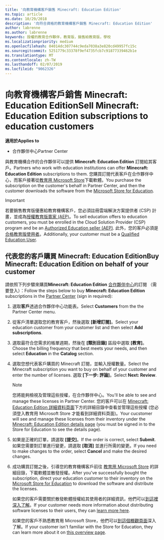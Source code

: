 ```yaml
---
title: '向教育機構客戶銷售 Minecraft: Education Edition'
ms.topic: article
ms.date: 10/29/2018
description: '向符合資格的教育機構客戶銷售 Minecraft: Education Edition'
author: labrenne
ms.author: labrenne
keywords: 授權的教育合作夥伴，教育版，銷售給教育版，學校
ms.localizationpriority: medium
ms.openlocfilehash: 04014dc307744c9eda7038a3e820cd49957fc15c
ms.sourcegitcommit: 5251779c33378f9ef4735fcb7c91877339462b1e
ms.translationtype: MT
ms.contentlocale: zh-TW
ms.lasthandoff: 02/07/2019
ms.locfileid: "9062326"
---
```

# <a name="sell-minecraft-education-edition-subscriptions-to-education-customers"></a><span data-ttu-id="8b8d3-104">向教育機構客戶銷售 Minecraft: Education Edition</span><span class="sxs-lookup"><span data-stu-id="8b8d3-104">Sell Minecraft: Education Edition subscriptions to education customers</span></span>

**<span data-ttu-id="8b8d3-105">適用於</span><span class="sxs-lookup"><span data-stu-id="8b8d3-105">Applies to</span></span>**

-  <span data-ttu-id="8b8d3-106">合作夥伴中心</span><span class="sxs-lookup"><span data-stu-id="8b8d3-106">Partner Center</span></span>

<span data-ttu-id="8b8d3-107">與教育機構合作的合作夥伴可以提供 **Minecraft: Education Edition** 訂閱給其客戶。</span><span class="sxs-lookup"><span data-stu-id="8b8d3-107">Partners who work with education institutions can offer **Minecraft: Education Edition** subscriptions to them.</span></span> <span data-ttu-id="8b8d3-108">您購買訂閱代表客戶在合作夥伴中心，而客戶接著從[教育用 Microsoft Store](https://educationstore.microsoft.com)下載軟體。</span><span class="sxs-lookup"><span data-stu-id="8b8d3-108">You purchase the subscription on the customer's behalf in Partner Center, and then the customer downloads the software from the [Microsoft Store for Education](https://educationstore.microsoft.com).</span></span> 

>[!IMPORTANT]
><span data-ttu-id="8b8d3-109">若要銷售教育版優惠給教育機構客戶，您必須註冊雲端解決方案提供者 (CSP) 計畫，並成為[授權教育版賣家 (AEP)](https://www.mepn.com)。</span><span class="sxs-lookup"><span data-stu-id="8b8d3-109">To sell education offers to education customers, you must be enrolled in the Cloud Solution Provider (CSP) program and be an [Authorized Education seller (AEP)](https://www.mepn.com).</span></span> <span data-ttu-id="8b8d3-110">此外，您的客戶必須是[合格教育版使用者](http://www.microsoftvolumelicensing.com/DocumentSearch.aspx?Mode=3&DocumentTypeId=7)。</span><span class="sxs-lookup"><span data-stu-id="8b8d3-110">Additionally, your customer must be a [Qualified Education User](http://www.microsoftvolumelicensing.com/DocumentSearch.aspx?Mode=3&DocumentTypeId=7).</span></span>  

 
## <a name="buy-minecraft-education-edition-on-behalf-of-your-customer"></a><span data-ttu-id="8b8d3-111">代表您的客戶購買 **Minecraft: Education Edition**</span><span class="sxs-lookup"><span data-stu-id="8b8d3-111">Buy **Minecraft: Education Edition** on behalf of your customer</span></span>

<span data-ttu-id="8b8d3-112">請依照下列步驟來購買**Minecraft: Education Edition** [合作夥伴中心](https://partnercenter.microsoft.com/pcv/dashboard/overview
)的訂閱 （需要登入）：</span><span class="sxs-lookup"><span data-stu-id="8b8d3-112">Follow the steps below to buy **Minecraft: Education Edition** subscriptions in the [Partner Center](https://partnercenter.microsoft.com/pcv/dashboard/overview
) (sign in required):</span></span>

  1.  <span data-ttu-id="8b8d3-113">選取**客戶**透過合作夥伴中心功能表。</span><span class="sxs-lookup"><span data-stu-id="8b8d3-113">Select **Customers** from the the Partner Center menu.</span></span>
  
  2.  <span data-ttu-id="8b8d3-114">從客戶清單選取您的教育客戶，然後選取 **\[新增訂閱\]**。</span><span class="sxs-lookup"><span data-stu-id="8b8d3-114">Select your education customer from your customer list and then select **Add subscriptions**.</span></span>
  
  3.  <span data-ttu-id="8b8d3-115">選取最符合您需求的帳單週期，然後在 **\[類別目錄\]** 區段中選取 **\[教育\]**。</span><span class="sxs-lookup"><span data-stu-id="8b8d3-115">Choose the billing frequency that best meets your needs, and then select **Education** in the **Catalog** section.</span></span>

  4.  <span data-ttu-id="8b8d3-116">選取您想代表客戶購買的 Minecraft 訂閱，並輸入授權數量。</span><span class="sxs-lookup"><span data-stu-id="8b8d3-116">Select the Minecraft subscription you want to buy on behalf of your customer and enter the number of licenses.</span></span> <span data-ttu-id="8b8d3-117">選取 **\[下一步: 評論\]**。</span><span class="sxs-lookup"><span data-stu-id="8b8d3-117">Select **Next: Review**.</span></span>

      >[!NOTE]
      ><span data-ttu-id="8b8d3-118">您將能夠檢視及管理這些授權，在合作夥伴中心。</span><span class="sxs-lookup"><span data-stu-id="8b8d3-118">You'll be able to see and manage these licenses in Partner Center.</span></span> <span data-ttu-id="8b8d3-119">您的客戶可以在 [Minecraft: Education Edition 詳細資料頁面](https://educationstore.microsoft.com/en-us/store/details/minecraft-education-edition/9nblggh4r2r6)下方的詳細目錄中查看並管理這些授權 (您必須登入教育用 Microsoft Store 才能看到詳細資料頁面)。</span><span class="sxs-lookup"><span data-stu-id="8b8d3-119">Your cucstomer will see and manage these licenses from their inventory under the [Minecraft: Education Edition details page](https://educationstore.microsoft.com/en-us/store/details/minecraft-education-edition/9nblggh4r2r6) (you must be signed in to the Store for Education to see the details page).</span></span> 

  5.  <span data-ttu-id="8b8d3-120">如果是正確的訂單，請選取 **\[提交\]**。</span><span class="sxs-lookup"><span data-stu-id="8b8d3-120">If the order is correct, select **Submit**.</span></span> <span data-ttu-id="8b8d3-121">如果您需要對訂單進行變更，請選取 **\[取消\]** 並進行所需的變更。</span><span class="sxs-lookup"><span data-stu-id="8b8d3-121">If you need to make changes to the order, select **Cancel** and make the desired changes.</span></span>   

  6.  <span data-ttu-id="8b8d3-122">成功購買訂閱之後，引導您的教育機構客戶前往 [教育用 Microsoft Store](https://educationstore.microsoft.com) 的詳細目錄，下載軟體並散發授權。</span><span class="sxs-lookup"><span data-stu-id="8b8d3-122">After you've successfully bought the subscription, direct your education customer to their inventory on the [Microsoft Store for Education](https://educationstore.microsoft.com) to download the software and distribute the licenses.</span></span>

      <span data-ttu-id="8b8d3-123">如果您的客戶需要關於散發軟體授權給其使用者的詳細資訊，他們可以[到這裡深入了解](https://docs.microsoft.com/education/windows/school-get-minecraft#distribute-minecraft)。</span><span class="sxs-lookup"><span data-stu-id="8b8d3-123">If your customer needs more information about distributing software licenses to their users, they can [learn more here](https://docs.microsoft.com/education/windows/school-get-minecraft#distribute-minecraft).</span></span>  
  
      <span data-ttu-id="8b8d3-124">如果您的客戶不熟悉教育用 Microsoft Store，他們可以[到這個概觀頁面](https://docs.microsoft.com/microsoft-store/windows-store-for-business-overview)深入了解。</span><span class="sxs-lookup"><span data-stu-id="8b8d3-124">If your customer isn't familiar with the Store for Education, they can learn more about it on [this overview page](https://docs.microsoft.com/microsoft-store/windows-store-for-business-overview).</span></span>  

      

